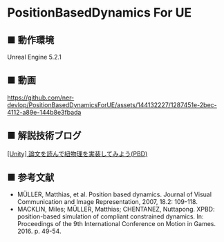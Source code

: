 # PositionBasedDynamics For UE

## ■ 動作環境
Unreal Engine 5.2.1

## ■ 動画

https://github.com/ner-devlop/PositionBasedDynamicsForUE/assets/144132227/1287451e-2bec-4112-a89e-144b8e3fbada



## ■ 解説技術ブログ
[[Unity] 論文を読んで紐物理を実装してみよう(PBD)](https://zenn.dev/nrdev/articles/141dbc5774f666)

## ■ 参考文献
- MÜLLER, Matthias, et al. Position based dynamics. Journal of Visual Communication and Image Representation, 2007, 18.2: 109-118.
- MACKLIN, Miles; MÜLLER, Matthias; CHENTANEZ, Nuttapong. XPBD: position-based simulation of compliant constrained dynamics. In: Proceedings of the 9th International Conference on Motion in Games. 2016. p. 49-54.
